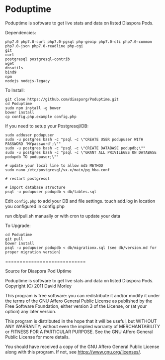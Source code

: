 # Poduptime

Poduptime is software to get live stats and data on listed Diaspora Pods.

Dependencies:
```
php7.0 php7.0-curl php7.0-pgsql php-geoip php7.0-cli php7.0-common php7.0-json php7.0-readline php-cgi
git
curl
postgresql postgresql-contrib
wget
dnsutils
bind9
npm
nodejs nodejs-legacy
```

To Install:
```
git clone https://github.com/diasporg/Poduptime.git
cd Poduptime
sudo npm install -g bower
bower install
cp config.php.example config.php
```

If you need to setup your Postgresql/DB:
```
sudo adduser podupuser
sudo -u postgres bash -c "psql -c \"CREATE USER podupuser WITH PASSWORD 'MYpassword';\""
sudo -u postgres bash -c "psql -c \"CREATE DATABASE podupdb;\""
sudo -u postgres bash -c "psql -c \"GRANT ALL PRIVILEGES ON DATABASE podupdb TO podupuser;\""

# update your local line to allow md5 METHOD
sudo nano /etc/postgresql/vx.x/main/pg_hba.conf

# restart postgresql

# import database structure
psql -u podupuser podupdb < db/tables.sql
```

Edit `config.php` to add your DB and file settings.
touch add.log in location you configured in config.php

run db/pull.sh manually or with cron to update your data

To Upgrade:
```
cd Poduptime
git pull
bower install
psql -u podupuser podupdb < db/migrationx.sql (see db/version.md for proper migration version)
```

============================

Source for Diaspora Pod Uptime

  Poduptime is software to get live stats and data on listed Diaspora Pods.
  Copyright (C) 2011 David Morley

  This program is free software: you can redistribute it and/or modify
  it under the terms of the GNU Affero General Public License as
  published by the Free Software Foundation, either version 3 of the
  License, or (at your option) any later version.

  This program is distributed in the hope that it will be useful,
  but WITHOUT ANY WARRANTY; without even the implied warranty of
  MERCHANTABILITY or FITNESS FOR A PARTICULAR PURPOSE.  See the
  GNU Affero General Public License for more details.

  You should have received a copy of the GNU Affero General Public License
  along with this program.  If not, see <https://www.gnu.org/licenses/>.
